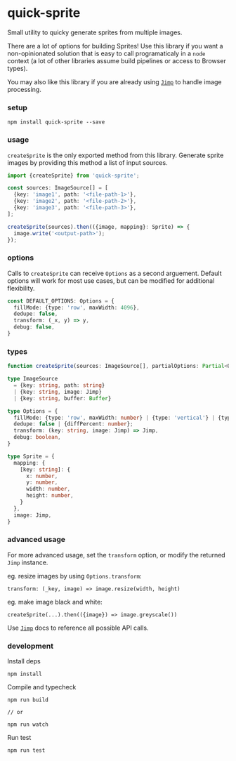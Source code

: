 # quick-sprite

Small utility to quicky generate sprites from multiple images.

There are a lot of options for building Sprites! Use this library if you want a non-opinionated solution that is easy to call programaticaly in a `node` context (a lot of other libraries assume build pipelines or access to Browser types). 

You may also like this library if you are already using [`Jimp`](https://www.npmjs.com/package/jimp) to handle image processing.

### setup

```
npm install quick-sprite --save
```

### usage 

`createSprite` is the only exported method from this library. Generate sprite images by providing this method a list of input sources.

```ts
import {createSprite} from 'quick-sprite';

const sources: ImageSource[] = [
  {key: 'image1', path: '<file-path-1>'},
  {key: 'image2', path: '<file-path-2>'},
  {key: 'image3', path: '<file-path-3>'},
];

createSprite(sources).then(({image, mapping}: Sprite) => {
  image.write('<output-path>');
});
```

### options

Calls to `createSprite` can receive `Options` as a second arguement. Default options will work for most use cases, but can be modified for additional flexibility. 

```ts
const DEFAULT_OPTIONS: Options = {
  fillMode: {type: 'row', maxWidth: 4096},
  dedupe: false,
  transform: (_x, y) => y,
  debug: false,
}
```

### types

```ts
function createSprite(sources: ImageSource[], partialOptions: Partial<Options>): Promise<Sprite>

type ImageSource 
  = {key: string, path: string} 
  | {key: string, image: Jimp} 
  | {key: string, buffer: Buffer}

type Options = {
  fillMode: {type: 'row', maxWidth: number} | {type: 'vertical'} | {type: 'horizontal'};
  dedupe: false | {diffPercent: number};
  transform: (key: string, image: Jimp) => Jimp,
  debug: boolean,
}

type Sprite = {
  mapping: {
    [key: string]: {
      x: number,
      y: number,
      width: number,
      height: number,
    }
  },
  image: Jimp,
}
```

### advanced usage

For more advanced usage, set the `transform` option, or modify the returned `Jimp` instance. 

eg. resize images by using `Options.transform`: 

```
transform: (_key, image) => image.resize(width, height)
```

eg. make image black and white:

```
createSprite(...).then(({image}) => image.greyscale())
```

Use [`Jimp`](https://www.npmjs.com/package/jimp) docs to reference all possible API calls. 

### development

Install deps

```
npm install
```

Compile and typecheck

```
npm run build

// or

npm run watch
```

Run test

```
npm run test
```

